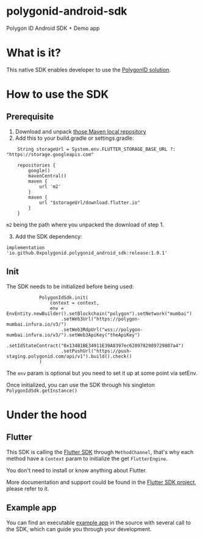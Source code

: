 # polygonid-android-sdk
Polygon ID Android SDK + Demo app

# What is it?
This native SDK enables developer to use the [PolygonID solution](https://polygon.technology/polygon-id).

# How to use the SDK
## Prerequisite
1. Download and unpack [those Maven local repository](https://repo1.maven.org/maven2/io/github/0xpolygonid/polygonid_flutter_wrapper/debug/2.2.5/debug-2.2.5.zip)
2. Add this to your build.gradle or settings.gradle:
```
    String storageUrl = System.env.FLUTTER_STORAGE_BASE_URL ?: "https://storage.googleapis.com"

    repositories {
        google()
        mavenCentral()
        maven {
            url 'm2'
        }
        maven {
            url "$storageUrl/download.flutter.io"
        }
    }
```
`m2` being the path where you unpacked the download of step 1.

3. Add the SDK dependency:
```
implementation 'io.github.0xpolygonid.polygonid_android_sdk:release:1.0.1'
```

## Init
The SDK needs to be initialized before being used:
```
            PolygonIdSdk.init(
                context = context,
                env = EnvEntity.newBuilder().setBlockchain("polygon").setNetwork("mumbai")
                    .setWeb3Url("https://polygon-mumbai.infura.io/v3/")
                    .setWeb3RdpUrl("wss://polygon-mumbai.infura.io/v3/").setWeb3ApiKey("theApiKey")
                    .setIdStateContract("0x134B1BE34911E39A8397ec6289782989729807a4")
                    .setPushUrl("https://push-staging.polygonid.com/api/v1").build().check()
            )
```
The `env` param is optional but you need to set it up at some point via setEnv.

Once initialized, you can use the SDK through his singleton `PolygonIdSdk.getInstance()`

# Under the hood
## Flutter
This SDK is calling the [Flutter SDK](https://github.com/0xPolygonID/polygonid-flutter-sdk) through `MethodChannel`, that's why each method have a `Context` param to initialize the get `FlutterEngine`.

You don't need to install or know anything about Flutter.

More documentation and support could be found in the [Flutter SDK project](https://github.com/0xPolygonID/polygonid-flutter-sdk), please refer to it.

## Example app
You can find an executable [example app](https://github.com/0xPolygonID/polygonid-android-sdk/tree/main/app) in the source with several call to the SDK, which can guide you through your development.
